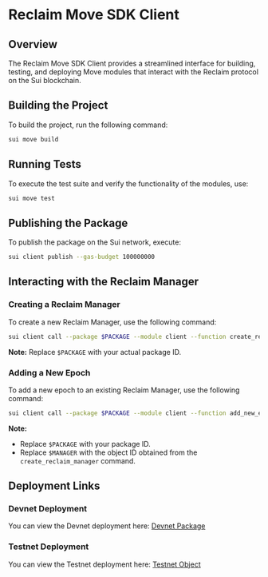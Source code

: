 
# Reclaim Move SDK Client

## Overview

The Reclaim Move SDK Client provides a streamlined interface for building, testing, and deploying Move modules that interact with the Reclaim protocol on the Sui blockchain.

## Building the Project

To build the project, run the following command:

```bash
sui move build
```

## Running Tests

To execute the test suite and verify the functionality of the modules, use:

```bash
sui move test
```

## Publishing the Package

To publish the package on the Sui network, execute:

```bash
sui client publish --gas-budget 100000000
```

## Interacting with the Reclaim Manager

### Creating a Reclaim Manager

To create a new Reclaim Manager, use the following command:

```bash
sui client call --package $PACKAGE --module client --function create_reclaim_manager --args 1000000 --gas-budget 100000000
```

**Note:** Replace `$PACKAGE` with your actual package ID.

### Adding a New Epoch

To add a new epoch to an existing Reclaim Manager, use the following command:

```bash
sui client call --package $PACKAGE --module client --function add_new_epoch --args $MANAGER "[0x244897572368eadf65bfbc5aec98d8e5443a9072]" 1 --gas-budget 100000000
```

**Note:**
- Replace `$PACKAGE` with your package ID.
- Replace `$MANAGER` with the object ID obtained from the `create_reclaim_manager` command.

## Deployment Links

### Devnet Deployment

You can view the Devnet deployment here: [Devnet Package](https://devnet.suivision.xyz/package/0x419d1e596c6f63633f0f9a1b3ce81f0c7a7030534f6aa4ffd9578868085ffc9e)

### Testnet Deployment

You can view the Testnet deployment here: [Testnet Object](https://suiscan.xyz/testnet/object/0xa8898b110c2295a3d9b12c2f69a3c4e53eaae6743bb2bf5bfcaf2232133f5855/txs)
